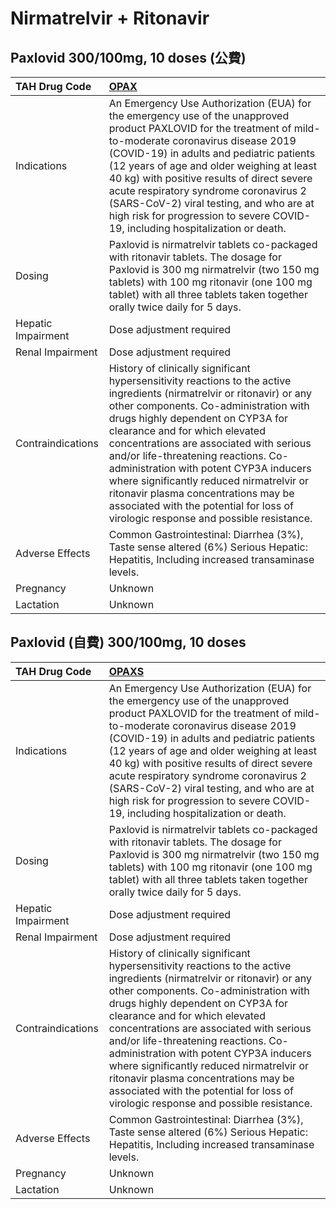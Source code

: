 # Nirmatrelvir + Ritonavir

## Paxlovid 300/100mg, 10 doses (公費)

| TAH Drug Code      | [OPAX](https://www.tahsda.org.tw/drugs/hissearch.php?drug_code=OPAX)                                                                                                                                                                                                                                                                                                                                                                                                                                                                        |
|:-------------------|:--------------------------------------------------------------------------------------------------------------------------------------------------------------------------------------------------------------------------------------------------------------------------------------------------------------------------------------------------------------------------------------------------------------------------------------------------------------------------------------------------------------------------------------------|
| Indications        | An Emergency Use Authorization (EUA) for the emergency use of the unapproved product PAXLOVID for the treatment of mild-to-moderate coronavirus disease 2019 (COVID-19) in adults and pediatric patients (12 years of age and older weighing at least 40 kg) with positive results of direct severe acute respiratory syndrome coronavirus 2 (SARS-CoV-2) viral testing, and who are at high risk for progression to severe COVID-19, including hospitalization or death.                                                                   |
| Dosing             | Paxlovid is nirmatrelvir tablets co-packaged with ritonavir tablets. The dosage for Paxlovid is 300 mg nirmatrelvir (two 150 mg tablets) with 100 mg ritonavir (one 100 mg tablet) with all three tablets taken together orally twice daily for 5 days.                                                                                                                                                                                                                                                                                     |
| Hepatic Impairment | Dose adjustment required                                                                                                                                                                                                                                                                                                                                                                                                                                                                                                                    |
| Renal Impairment   | Dose adjustment required                                                                                                                                                                                                                                                                                                                                                                                                                                                                                                                    |
| Contraindications  | History of clinically significant hypersensitivity reactions to the active ingredients (nirmatrelvir or ritonavir) or any other components. Co-administration with drugs highly dependent on CYP3A for clearance and for which elevated concentrations are associated with serious and/or life-threatening reactions. Co-administration with potent CYP3A inducers where significantly reduced nirmatrelvir or ritonavir plasma concentrations may be associated with the potential for loss of virologic response and possible resistance. |
| Adverse Effects    | Common Gastrointestinal: Diarrhea (3%), Taste sense altered (6%) Serious Hepatic: Hepatitis, Including increased transaminase levels.                                                                                                                                                                                                                                                                                                                                                                                                       |
| Pregnancy          | Unknown                                                                                                                                                                                                                                                                                                                                                                                                                                                                                                                                     |
| Lactation          | Unknown                                                                                                                                                                                                                                                                                                                                                                                                                                                                                                                                     |

## Paxlovid (自費) 300/100mg, 10 doses

| TAH Drug Code      | [OPAXS](https://www.tahsda.org.tw/drugs/hissearch.php?drug_code=OPAXS)                                                                                                                                                                                                                                                                                                                                                                                                                                                                      |
|:-------------------|:--------------------------------------------------------------------------------------------------------------------------------------------------------------------------------------------------------------------------------------------------------------------------------------------------------------------------------------------------------------------------------------------------------------------------------------------------------------------------------------------------------------------------------------------|
| Indications        | An Emergency Use Authorization (EUA) for the emergency use of the unapproved product PAXLOVID for the treatment of mild-to-moderate coronavirus disease 2019 (COVID-19) in adults and pediatric patients (12 years of age and older weighing at least 40 kg) with positive results of direct severe acute respiratory syndrome coronavirus 2 (SARS-CoV-2) viral testing, and who are at high risk for progression to severe COVID-19, including hospitalization or death.                                                                   |
| Dosing             | Paxlovid is nirmatrelvir tablets co-packaged with ritonavir tablets. The dosage for Paxlovid is 300 mg nirmatrelvir (two 150 mg tablets) with 100 mg ritonavir (one 100 mg tablet) with all three tablets taken together orally twice daily for 5 days.                                                                                                                                                                                                                                                                                     |
| Hepatic Impairment | Dose adjustment required                                                                                                                                                                                                                                                                                                                                                                                                                                                                                                                    |
| Renal Impairment   | Dose adjustment required                                                                                                                                                                                                                                                                                                                                                                                                                                                                                                                    |
| Contraindications  | History of clinically significant hypersensitivity reactions to the active ingredients (nirmatrelvir or ritonavir) or any other components. Co-administration with drugs highly dependent on CYP3A for clearance and for which elevated concentrations are associated with serious and/or life-threatening reactions. Co-administration with potent CYP3A inducers where significantly reduced nirmatrelvir or ritonavir plasma concentrations may be associated with the potential for loss of virologic response and possible resistance. |
| Adverse Effects    | Common Gastrointestinal: Diarrhea (3%), Taste sense altered (6%) Serious Hepatic: Hepatitis, Including increased transaminase levels.                                                                                                                                                                                                                                                                                                                                                                                                       |
| Pregnancy          | Unknown                                                                                                                                                                                                                                                                                                                                                                                                                                                                                                                                     |
| Lactation          | Unknown                                                                                                                                                                                                                                                                                                                                                                                                                                                                                                                                     |

